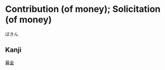 # Contribution (of money); Solicitation (of money)
ぼきん

## Kanji
[募](../Kanji/kanji-dict/募.md)[金](../Kanji/kanji-dict/金.md)